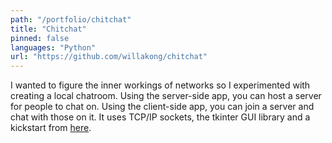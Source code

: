 ```yaml
---
path: "/portfolio/chitchat"
title: "Chitchat"
pinned: false
languages: "Python"
url: "https://github.com/willakong/chitchat"
---
```

I wanted to figure the inner workings of networks so I experimented with creating a local chatroom. Using the server-side app, you can host a server for people to chat on. Using the client-side app, you can join a server and chat with those on it. It uses TCP/IP sockets, the tkinter GUI library and a kickstart from [here](https://medium.com/swlh/lets-write-a-chat-app-in-python-f6783a9ac170).